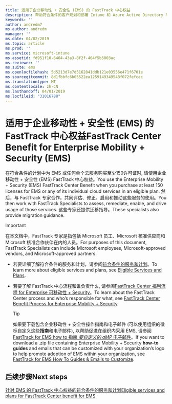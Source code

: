 ```yaml
---
title: 适用于企业移动性 + 安全性 (EMS) 的 FastTrack 中心权益
description: 帮助符合条件的客户规划和部署 Intune 和 Azure Active Directory Premium 的计划
keywords: ''
author: andredm7
ms.author: andredm
manager: ''
ms.date: 04/02/2019
ms.topic: article
ms.prod: ''
ms.service: microsoft-intune
ms.assetid: fd951f10-6404-43a3-8f2f-464f5b5003ac
ms.reviewer: ''
ms.suite: ems
ms.openlocfilehash: 5d5213d7e7d5162841ddb121e03556e471f6701e
ms.sourcegitcommit: 8d1fbbfc6b05522ea1259149349548f072fefcac
ms.translationtype: MT
ms.contentlocale: zh-CN
ms.lasthandoff: 04/01/2019
ms.locfileid: "31016788"
---
```

# <a name="fasttrack-center-benefit-for-enterprise-mobility--security-ems"></a><span data-ttu-id="4c521-103">适用于企业移动性 + 安全性 (EMS) 的 FastTrack 中心权益</span><span class="sxs-lookup"><span data-stu-id="4c521-103">FastTrack Center Benefit for Enterprise Mobility + Security (EMS)</span></span>

<span data-ttu-id="4c521-104">在符合条件的计划中为 EMS 或任何单个云服务购买至少150许可证时, 请使用企业移动性 + 安全性 (EMS) FastTrack 中心权益。</span><span class="sxs-lookup"><span data-stu-id="4c521-104">You use the Enterprise Mobility + Security (EMS) FastTrack Center Benefit when you purchase at least 150 licenses for EMS or any of its individual cloud services in an eligible plan.</span></span> <span data-ttu-id="4c521-105">然后，与 FastTrack 专家合作，共同评估、修正、启用和推动这些服务的使用。</span><span class="sxs-lookup"><span data-stu-id="4c521-105">You then work with FastTrack Specialists to assess, remediate, enable, and drive usage of those services.</span></span> <span data-ttu-id="4c521-106">这些专家还提供迁移指导。</span><span class="sxs-lookup"><span data-stu-id="4c521-106">These specialists also provide migration guidance.</span></span>

> [!IMPORTANT]
> <span data-ttu-id="4c521-107">在本文档中，FastTrack 专家是指包括 Microsoft 员工、Microsoft 核准供应商和 Microsoft 核准合作伙伴在内的人员。</span><span class="sxs-lookup"><span data-stu-id="4c521-107">For purposes of this document, FastTrack Specialists can include Microsoft employees, Microsoft-approved vendors, and Microsoft-approved partners.</span></span>

- <span data-ttu-id="4c521-108">若要详细了解符合条件的服务和计划，请参阅[符合条件的服务和计划](M365-eligible-services-and-plans.md)。</span><span class="sxs-lookup"><span data-stu-id="4c521-108">To learn more about eligible services and plans, see [Eligible Services and Plans](M365-eligible-services-and-plans.md).</span></span>

- <span data-ttu-id="4c521-109">若要了解 FastTrack 中心流程和谁负责什么, 请参阅[FastTrack Center 福利流程 for Enterprise 可移动性 + Security](EMS-fasttrack-process.md)。</span><span class="sxs-lookup"><span data-stu-id="4c521-109">To learn about the FastTrack Center process and who’s responsible for what, see [FastTrack Center Benefit Process for Enterprise Mobility + Security](EMS-fasttrack-process.md).</span></span>

    > [!TIP]
    > <span data-ttu-id="4c521-110">如果要下载包含企业移动性 + 安全性操作指南和电子邮件 (可以使用组织的徽标自定义这些**指南**和电子邮件), 以帮助促进在组织内采用 EMS, 请参阅[FastTrack for EMS how to 指南 _要自定义的 aMP_ 电子邮件](https://gallery.technet.microsoft.com/FastTrack-for-EMS-How-To-f170da4c)。</span><span class="sxs-lookup"><span data-stu-id="4c521-110">If you want to download a .zip file containing Enterprise Mobility + Security **how-to guides** and emails that can be customized with your organization’s logo to help promote adoption of EMS within your organization, see [FastTrack for EMS How To Guides & Emails to Customize](https://gallery.technet.microsoft.com/FastTrack-for-EMS-How-To-f170da4c).</span></span>

## <a name="next-steps"></a><span data-ttu-id="4c521-111">后续步骤</span><span class="sxs-lookup"><span data-stu-id="4c521-111">Next steps</span></span>

[<span data-ttu-id="4c521-112">针对 EMS 的 FastTrack 中心权益的符合条件的服务和计划</span><span class="sxs-lookup"><span data-stu-id="4c521-112">Eligible services and plans for FastTrack Center benefit for EMS</span></span>](M365-eligible-services-and-plans.md)


